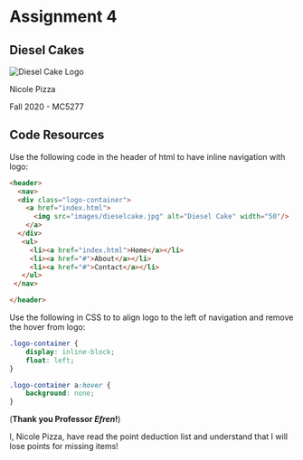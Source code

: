 # Assignment 4

## Diesel Cakes
![Diesel Cake Logo](http://yourfaveslice.com/assignment4-pizza-nicole/images/dclogo.png)

Nicole Pizza

Fall 2020 - MC5277

## Code Resources

Use the following code in the header of html to have inline navigation with logo:

``` html
<header>
  <nav>
  <div class="logo-container">
    <a href="index.html">
      <img src="images/dieselcake.jpg" alt="Diesel Cake" width="50"/>
    </a>
  </div>
   <ul>
     <li><a href="index.html">Home</a></li>
     <li><a href="#">About</a></li>
     <li><a href="#">Contact</a></li>
   </ul>
 </nav>

</header>
```

Use the following in CSS to to align logo to the left of navigation and remove the hover from logo:

``` CSS
.logo-container {
    display: inline-block;
    float: left;
}

.logo-container a:hover {
    background: none;
}
```

(**Thank you Professor _Efren_!**)

I, Nicole Pizza, have read the point deduction list and understand that I will lose points for missing items!
